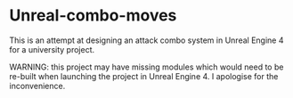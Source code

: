 # Unreal-combo-moves
This is an attempt at designing an attack combo system in Unreal Engine 4 for a university project.

WARNING: this project may have missing modules which would need to be re-built when launching the project in Unreal Engine 4. I apologise for the inconvenience.

